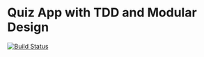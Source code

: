 # Quiz App with TDD and Modular Design

[![Build Status](https://travis-ci.com/chihyinwang/QuizApp.svg?branch=master)](https://travis-ci.com/chihyinwang/QuizApp)
